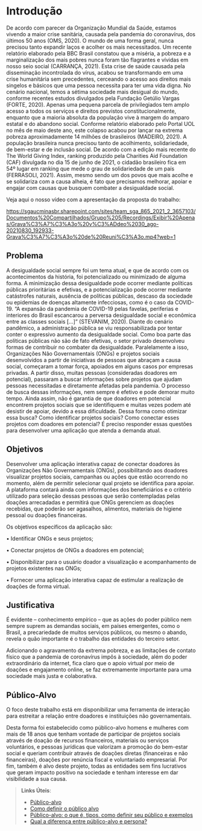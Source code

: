 # Introdução

De acordo com parecer da Organização Mundial da Saúde, estamos vivendo a maior crise sanitária, causada pela pandemia do coronavírus, dos últimos 50 anos (OMS, 2020).
O mundo de uma forma geral, nunca precisou tanto expandir laços e acolher os mais necessitados. Um recente relatório elaborado pela BBC Brasil constatou que a miséria, a pobreza e a marginalização dos mais pobres nunca foram tão flagrantes e vívidas em nosso seio social (CARRANÇA, 2021). Esta crise de saúde causada pela disseminação incontrolada do vírus, acabou se transformando em uma crise humanitária sem precedentes, cerceando o acesso aos direitos mais singelos e básicos que uma pessoa necessita para ter uma vida digna.
No cenário nacional, temos a sétima sociedade mais desigual do mundo, conforme recentes estudos divulgados pela Fundação Getúlio Vargas (FORTE, 2020). Apenas uma pequena parcela de privilegiados tem amplo acesso a todos os serviços e direitos previstos constitucionalmente, enquanto que a maioria absoluta da população vive à margem do amparo estatal e do abandono social.
Conforme relatório elaborado pelo Portal UOL no mês de maio deste ano, este colapso acabou por lançar na extrema pobreza aproximadamente 14 milhões de brasileiros (MADEIRO, 2021). A população brasileira nunca precisou tanto de acolhimento, solidariedade, de bem-estar e de inclusão social.
De acordo com a edição mais recente do The World Giving Index, ranking produzido pela Charities Aid Foundation (CAF) divulgada no dia 15 de junho de 2021, o cidadão brasileiro fica em 54º lugar em ranking que mede o grau de solidariedade de um país (FERRASOLI, 2021).
Assim, mesmo sendo um dos povos que mais acolhe e se solidariza com a causa alheia, é fato que precisamos melhorar, apoiar e engajar com causas que busquem combater a desigualdade social. </p>
Veja aqui o nosso vídeo com a apresentação da proposta do trabalho:

https://sgaucminasbr.sharepoint.com/sites/team_sga_865_2021_2_3657103/Documentos%20Compartilhados/Grupo%205/Recordings/Exibir%20Apenas/Grava%C3%A7%C3%A3o%20v%C3%ADdeo%2030_ago-20210830_192933-Grava%C3%A7%C3%A3o%20de%20Reuni%C3%A3o.mp4?web=1

## Problema
A desigualdade social sempre foi um tema atual, e que de acordo com os acontecimentos da história, foi potencializado ou minimizado de alguma forma. A minimização dessa desigualdade pode ocorrer mediante políticas públicas prioritárias e efetivas, e a potencialização pode ocorrer mediante catástrofes naturais, ausência de políticas públicas, descaso da sociedade ou epidemias de doenças altamente infecciosas, como é o caso da COVID-19.
“A expansão da pandemia de COVID-19 pelas favelas, periferias e interiores do Brasil escancarou a perversa desigualdade social e econômica entre as classes sociais [...]” (STEVANIM, 2020).
Diante do cenário pandêmico, a administração pública se viu responsabilizada por tentar conter o expressivo aumento da desigualdade social. Como boa parte das políticas públicas não são de fato efetivas, o setor privado desenvolveu formas de contribuir no combater da desigualdade.
Paralelamente a isso, Organizações Não Governamentais (ONGs) e projetos sociais desenvolvidos a partir de iniciativas de pessoas que abraçam a causa social, começaram a tomar força, apoiados em alguns casos por empresas privadas.
A partir disso, muitas pessoas (consideradas doadores em potencial), passaram a buscar informações sobre projetos que ajudam pessoas necessitadas e diretamente afetadas pela pandemia. O processo de busca dessas informações, nem sempre é efetivo e pode demorar muito tempo. Ainda assim, não é garantia de que doadores em potencial encontrem projetos sociais que se identifiquem e muitas vezes podem até desistir de apoiar, devido a essa dificuldade.
Dessa forma como otimizar essa busca? Como identificar projetos sociais? Como conectar esses projetos com doadores em potencial? É preciso responder essas questões para desenvolver uma aplicação que atenda a demanda atual.

## Objetivos

Desenvolver uma aplicação interativa capaz de conectar doadores às Organizações Não Governamentais (ONGs), possibilitando aos doadores visualizar projetos sociais, campanhas ou ações que estão ocorrendo no momento, além de permitir selecionar qual projeto se identifica para apoiar. A plataforma contará ainda com informações dos beneficiários e o critério utilizado para seleção dessas pessoas que serão contempladas pelas doações arrecadadas e permitirá que ONGs gerenciem as doações recebidas, que poderão ser agasalhos, alimentos, materiais de higiene pessoal ou doações financeiras.

Os objetivos específicos da aplicação são: </p>
•	Identificar ONGs e seus projetos;  </p>
•	Conectar projetos de ONGs a doadores em potencial; </p>
•	Disponibilizar para o usuário doador a visualização e acompanhamento de projetos existentes nas ONGs; </p>
•	Fornecer uma aplicação interativa capaz de estimular a realização de doações de forma virtual. </p>

## Justificativa

É evidente – conhecimento empírico – que as ações do poder público nem sempre suprem as demandas sociais, em países emergentes, como o Brasil, a precariedade de muitos serviços públicos, ou mesmo o abando, revela o quão importante é o trabalho das entidades do terceiro setor. </p>
Adicionando o agravamento da extrema pobreza, e as limitações de contato físico que a pandemia de coronavírus impôs à sociedade, além do poder extraordinário da internet, fica claro que o apoio virtual por meio de doações e engajamento online, se faz extremamente importante para uma sociedade mais justa e colaborativa.

## Público-Alvo

O foco deste trabalho está em disponibilizar uma ferramenta de interação para estreitar a relação entre doadores e instituições não governamentais. </p>
Desta forma foi estabelecido como público-alvo homens e mulheres com mais de 18 anos que tenham vontade de participar de projetos sociais através de doação de recursos financeiros, materiais ou serviços voluntários, e pessoas jurídicas que valorizam a promoção do bem-estar social e queriam contribuir através de doações diretas (financeiras e não financeiras), doações por renúncia fiscal e voluntariado empresarial. Por fim, também é alvo deste projeto, todas as entidades sem fins lucrativos que geram impacto positivo na sociedade e tenham interesse em dar visibilidade a sua causa.


> **Links Úteis**:
> - [Público-alvo](https://blog.hotmart.com/pt-br/publico-alvo/)
> - [Como definir o público alvo](https://exame.com/pme/5-dicas-essenciais-para-definir-o-publico-alvo-do-seu-negocio/)
> - [Público-alvo: o que é, tipos, como definir seu público e exemplos](https://klickpages.com.br/blog/publico-alvo-o-que-e/)
> - [Qual a diferença entre público-alvo e persona?](https://rockcontent.com/blog/diferenca-publico-alvo-e-persona/)
